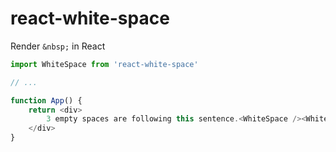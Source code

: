 # react-white-space

Render `&nbsp;` in React

```javascript
import WhiteSpace from 'react-white-space'

// ...

function App() {
	return <div>
		3 empty spaces are following this sentence.<WhiteSpace /><WhiteSpace /><WhiteSpace />
	</div>
}
```
